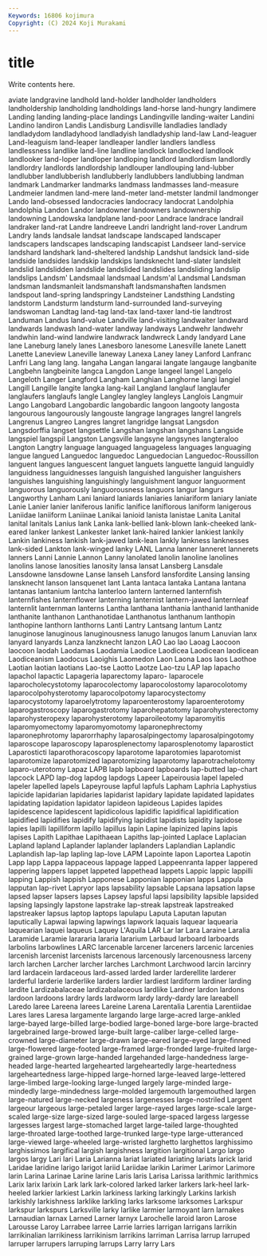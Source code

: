 ```yaml
---
Keywords: 16806 kojimura
Copyright: (C) 2024 Koji Murakami
---
```


# title

Write contents here.



aviate
landgravine landhold land-holder landholder landholders landholdership landholding landholdings land-horse land-hungry
landimere Landing landing landing-place landings Landingville landing-waiter Landini Landino landiron
Landis Landisburg Landisville landladies landlady landladydom landladyhood landladyish landladyship land-law
Land-leaguer Land-leaguism land-leaper landleaper landler landlers landless landlessness landlike land-line
landline landlock landlocked landlook landlooker land-loper landloper landloping landlord landlordism
landlordly landlordry landlords landlordship landlouper landlouping land-lubber landlubber landlubberish landlubberly
landlubbers landlubbing landman landmark Landmarker landmarks landmass landmasses land-measure Landmeier
landmen land-mere land-meter land-metster landmil landmonger Lando land-obsessed landocracies landocracy
landocrat Landolphia landolphia Landon Landor landowner landowners landownership landowning Landowska
landplane land-poor Landrace landrace landrail landraker land-rat Landre landreeve Landri
landright land-rover Landrum Landry lands landsale landsat landscape landscaped landscaper
landscapers landscapes landscaping landscapist Landseer land-service landshard landshark land-sheltered landship
Landshut landsick land-side landside landsides landskip landskips landsknecht land-slater landsleit
landslid landslidden landslide landslided landslides landsliding landslip landslips Landsm' Landsmaal
landsmaal Landsm'al Landsmal Landsman landsman landsmanleit landsmanshaft landsmanshaften landsmen landspout
land-spring landspringy Landsteiner Landsthing Landsting landstorm Landsturm landsturm land-surrounded land-surveying
landswoman Landtag land-tag land-tax land-taxer land-tie landtrost Landuman Landus land-value
Landville land-visiting landwaiter landward landwards landwash land-water landway landways Landwehr
landwehr landwhin land-wind landwire landwrack landwreck Landy landyard Lane lane
Laneburg lanely lanes Lanesboro lanesome Lanesville lanete Lanett Lanette Laneview
Laneville laneway Lanexa Laney laney Lanford Lanfranc Lanfri Lang lang
lang. langaha Langan langarai langate langauge langbanite Langbehn langbeinite langca
Langdon Lange langeel langel Langelo Langeloth Langer Langford Langham Langhian
Langhorne langi langiel Langill Langille langite langka lang-kail Langland langlauf
langlaufer langlaufers langlaufs langle Langley langley langleys Langlois Langmuir Lango
Langobard Langobardic langobardic langoon langooty langosta langourous langourously langouste langrage
langrages langrel langrels Langrenus Langreo Langres langret langridge langsat Langsdon
Langsdorffia langset langsettle Langshan langshan langshans Langside langspiel langspil Langston
Langsville langsyne langsynes langteraloo Langton Langtry language languaged languageless languages
languaging langue langued Languedoc languedoc Languedocian Languedoc-Roussillon languent langues languescent
languet languets languette languid languidly languidness languidnesses languish languished languisher
languishers languishes languishing languishingly languishment languor languorment languorous languorously languorousness
languors langur langurs Langworthy Lanham Lani laniard laniards laniaries laniariform
laniary laniate Lanie Lanier lanier laniferous lanific lanifice laniflorous laniform
lanigerous Laniidae laniiform Laniinae Lanikai lanioid lanista lanistae Lanita Lanital
lanital lanitals Lanius lank Lanka lank-bellied lank-blown lank-cheeked lank-eared lanker
lankest Lankester lanket lank-haired lankier lankiest lankily Lankin lankiness lankish
lank-jawed lank-lean lankly lankness lanknesses lank-sided Lankton lank-winged lanky LANL
Lanna lanner lanneret lannerets lanners Lanni Lannie Lannon Lanny lanolated
lanolin lanoline lanolines lanolins lanose lanosities lanosity lansa lansat Lansberg
Lansdale Lansdowne lansdowne Lanse lanseh Lansford lansfordite Lansing lansing lansknecht
lanson lansquenet lant Lanta lantaca lantaka Lantana lantana lantanas lantanium
lantcha lanterloo lantern lanterned lanternfish lanternfishes lanternflower lanterning lanternist lantern-jawed
lanternleaf lanternlit lanternman lanterns Lantha lanthana lanthania lanthanid lanthanide lanthanite
lanthanon Lanthanotidae Lanthanotus lanthanum lanthopin lanthopine lanthorn lanthorns Lanti Lantry
Lantsang lantum Lantz lanuginose lanuginous lanuginousness lanugo lanugos lanum Lanuvian
lanx lanyard lanyards Lanza lanzknecht lanzon LAO Lao lao Laoag
Laocoon laocoon laodah Laodamas Laodamia Laodice Laodicea Laodicean laodicean Laodiceanism
Laodocus Laoighis Laomedon Laon Laona Laos laos Laothoe Laotian laotian
laotians Lao-tse Laotto Laotze Lao-tzu LAP lap lapacho lapachol lapactic
Lapageria laparectomy laparo- laparocele laparocholecystotomy laparocolectomy laparocolostomy laparocolotomy laparocolpohysterotomy laparocolpotomy
laparocystectomy laparocystotomy laparoelytrotomy laparoenterostomy laparoenterotomy laparogastroscopy laparogastrotomy laparohepatotomy laparohysterectomy laparohysteropexy
laparohysterotomy laparoileotomy laparomyitis laparomyomectomy laparomyomotomy laparonephrectomy laparonephrotomy laparorrhaphy laparosalpingectomy laparosalpingotomy
laparoscope laparoscopy laparosplenectomy laparosplenotomy laparostict Laparosticti laparothoracoscopy laparotome laparotomies laparotomist
laparotomize laparotomized laparotomizing laparotomy laparotrachelotomy laparo-uterotomy Lapaz LAPB lapb lapboard
lapboards lap-butted lap-chart lapcock LAPD lap-dog lapdog lapdogs Lapeer Lapeirousia
lapel lapeled lapeler lapelled lapels Lapeyrouse lapful lapfuls Lapham Laphria
Laphystius lapicide lapidarian lapidaries lapidarist lapidary lapidate lapidated lapidates lapidating
lapidation lapidator lapideon lapideous Lapides lapides lapidescence lapidescent lapidicolous lapidific
lapidifical lapidification lapidified lapidifies lapidify lapidifying lapidist lapidists lapidity lapidose
lapies lapilli lapilliform lapillo lapillus lapin Lapine lapinized lapins lapis
lapises Lapith Lapithae Lapithaean Lapiths lap-jointed Laplace Laplacian Lapland lapland
Laplander laplander laplanders Laplandian Laplandic Laplandish lap-lap lapling lap-love LAPM
Lapointe lapon Laportea Lapotin Lapp lapp Lappa lappaceous lappage lapped
Lappeenranta lapper lappered lappering lappers lappet lappeted lappethead lappets Lappic
lappic lappilli lapping Lappish lappish Lapponese Lapponian lapponian lapps Lappula
lapputan lap-rivet Lapryor laps lapsability lapsable Lapsana lapsation lapse lapsed
lapser lapsers lapses Lapsey lapsful lapsi lapsibility lapsible lapsided lapsing
lapsingly lapstone lapstrake lap-streak lapstreak lapstreaked lapstreaker lapsus laptop laptops
lapulapu Laputa Laputan laputan laputically Lapwai lapwing lapwings lapwork laquais
laquear laquearia laquearian laquei laqueus Laquey L'Aquila LAR Lar lar
Lara Laraine Laralia Laramide Laramie larararia lararia lararium Larbaud larboard
larboards larbolins larbowlines LARC larcenable larcener larceners larcenic larcenies larcenish
larcenist larcenists larcenous larcenously larcenousness larceny larch larchen Larcher larcher
larches Larchmont Larchwood larcin larcinry lard lardacein lardaceous lard-assed larded
larder larderellite larderer larderful larderie larderlike larders lardier lardiest lardiform
lardiner larding lardite Lardizabalaceae lardizabalaceous lardlike Lardner lardon lardons lardoon
lardoons lardry lards lardworm lardy lardy-dardy lare lareabell Laredo laree
Lareena larees Lareine Larena Larentalia Larentia Larentiidae Lares lares Laresa
largamente largando large large-acred large-ankled large-bayed large-billed large-bodied large-boned large-bore
large-bracted largebrained large-browed large-built large-caliber large-celled large-crowned large-diameter large-drawn large-eared
large-eyed large-finned large-flowered large-footed large-framed large-fronded large-fruited large-grained large-grown large-handed
largehanded large-handedness large-headed large-hearted largehearted largeheartedly large-heartedness largeheartedness large-hipped large-horned
large-leaved large-lettered large-limbed large-looking large-lunged largely large-minded large-mindedly large-mindedness large-molded
largemouth largemouthed largen large-natured large-necked largeness largenesses large-nostriled Largent largeour
largeous large-petaled larger large-rayed larges large-scale large-scaled large-size large-sized large-souled
large-spaced largess largesse largesses largest large-stomached larget large-tailed large-thoughted large-throated
large-toothed large-trunked large-type large-utteranced large-viewed large-wheeled large-wristed larghetto larghettos larghissimo
larghissimos largifical largish largishness largition largitional Largo largo largos largy
Lari lari Laria Larianna lariat lariated lariating lariats larick larid
Laridae laridine larigo larigot lariid Lariidae larikin Larimer Larimor Larimore
larin Larina Larinae Larine larine Laris laris Larisa Larissa larithmic
larithmics Larix larix larixin Lark lark lark-colored larked larker larkers
lark-heel lark-heeled larkier larkiest Larkin larkiness larking larkingly Larkins larkish
larkishly larkishness larklike larkling larks larksome larksomes Larkspur larkspur larkspurs
Larksville larky larlike larmier larmoyant larn larnakes Larnaudian larnax Larned
Larner larnyx Larochelle laroid laron Larose Larousse Laroy Larrabee larree
Larrie larries larrigan larrigans larrikin larrikinalian larrikiness larrikinism larrikins larriman
Larrisa larrup larruped larruper larrupers larruping larrups Larry larry Lars
